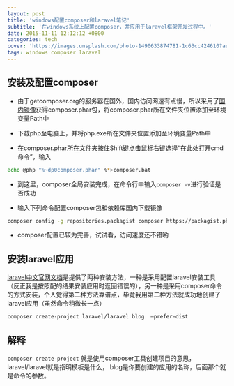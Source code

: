 ```yaml
---
layout: post
title: 'windows配置composer和laravel笔记'
subtitle: '在windows系统上配置composer，并应用于laravel框架开发过程中。'
date: 2015-11-11 12:12:12 +0800
categories: tech
cover: 'https://images.unsplash.com/photo-1490633874781-1c63cc424610?auto=format&fit=crop&w=1500&q=80'
tags: windows composer laravel
---
```


## 安装及配置composer

- 由于getcomposer.org的服务器在国外，国内访问网速有点慢，所以采用了[国内镜像](http://packagist.cn/)获得composer.phar包，将composer.phar所在文件夹位置添加至环境变量Path中

- 下载php至电脑上，并将php.exe所在文件夹位置添加至环境变量Path中

- 在composer.phar所在文件夹按住Shift键点击鼠标右键选择“在此处打开cmd命令”，输入     
```bash
echo @php "%~dp0composer.phar" %*>composer.bat
```

- 到这里，composer全局安装完成，在命令行中输入`composer -v`进行验证是否成功

- 输入下列命令配置composer包和依赖库国内下载镜像
```bash
composer config -g repositories.packagist composer https://packagist.phpcomposer.com
```
- composer配置已较为完善，试试看，访问速度还不错哟

## 安装laravel应用

[laravel中文官网文档](http://laravel-china.org/docs/5.0/installation)是提供了两种安装方法，一种是采用配置laravel安装工具（反正我是按照配的结果安装应用时返回错误的），另一种是采用composer命令的方式安装，个人觉得第二种方法靠谱点，毕竟我用第二种方法就成功地创建了laravel应用（虽然命令稍微长一点）
```bash
composer create-project laravel/laravel blog  –prefer-dist
```



## 解释
`composer create-project` 就是使用composer工具创建项目的意思，laravel/laravel就是指明模板是什么， blog是你要创建的应用的名称，后面那个就是命令的参数。